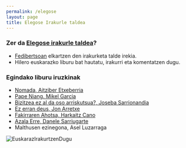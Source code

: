 ```yaml
---
permalink: /elegose
layout: page
title: Elegose Irakurle taldea
---
```

### Zer da [Elegose irakurle taldea](https://laborategia.eus/mastodon-irakurketa-taldea/)?
- [Fedibertsoan](https://eu.wikipedia.org/wiki/Fedibertso) elkartzen den irakurketa talde irekia.
- Hilero euskarazko liburu bat hautatu, irakurri eta komentatzen dugu.

### Egindako liburu iruzkinak

- [Nomada, Aitziber Etxeberria](https://izaroblog.github.io/elegose/2019/09/16/Nomada.html)
- [Pape Niang. Mikel Garcia](https://izaroblog.github.io/elegose/2019/09/01/PapeNiang.html)
- [Bizitzea ez al da oso arriskutsua?, Joseba Sarrionandia](https://izaroblog.github.io/elegose/2019/05/27/Bizitzea-ez-al-da-oso-arriskutsua.html)
- [Ez erran deus, Jon Arretxe](https://izaroblog.github.io/elegose/2019/04/18/Ez-erran-deus.html)
- [Fakirraren Ahotsa, Harkaitz Cano](https://izaroblog.github.io/elegose/2019/04/06/Fakirraren-ahotsa.html)
- [Azala Erre, Danele Sarriugarte](https://izaroblog.github.io/elegose/2019/02/15/Azala-erre.html)
- Malthusen ezinegona, Asel Luzarraga 


![EuskarazIrakurtzenDugu](https://laborategia.eus/wp-content/uploads/2019/01/irakurketataldea.png)

